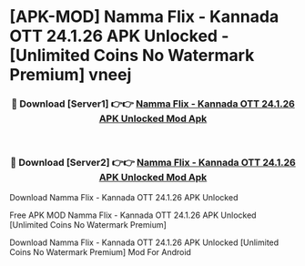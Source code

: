 # [APK-MOD] Namma Flix - Kannada OTT 24.1.26 APK Unlocked - [Unlimited Coins No Watermark Premium] vneej



<div align="center">
<h3>🔴 Download [Server1] 👉👉 <a href="https://momento.my/?title=Namma_Flix_-_Kannada_OTT_24.1.26_APK_Unlocked">Namma Flix - Kannada OTT 24.1.26 APK Unlocked Mod Apk</a></h3><br>

<h3>🔴 Download [Server2] 👉👉 <a href="https://momento.my/?title=Namma_Flix_-_Kannada_OTT_24.1.26_APK_Unlocked">Namma Flix - Kannada OTT 24.1.26 APK Unlocked Mod Apk</a></h3>
</div>



Download Namma Flix - Kannada OTT 24.1.26 APK Unlocked 

Free APK MOD Namma Flix - Kannada OTT 24.1.26 APK Unlocked [Unlimited Coins No Watermark Premium]

Download Namma Flix - Kannada OTT 24.1.26 APK Unlocked [Unlimited Coins No Watermark Premium] Mod For Android
